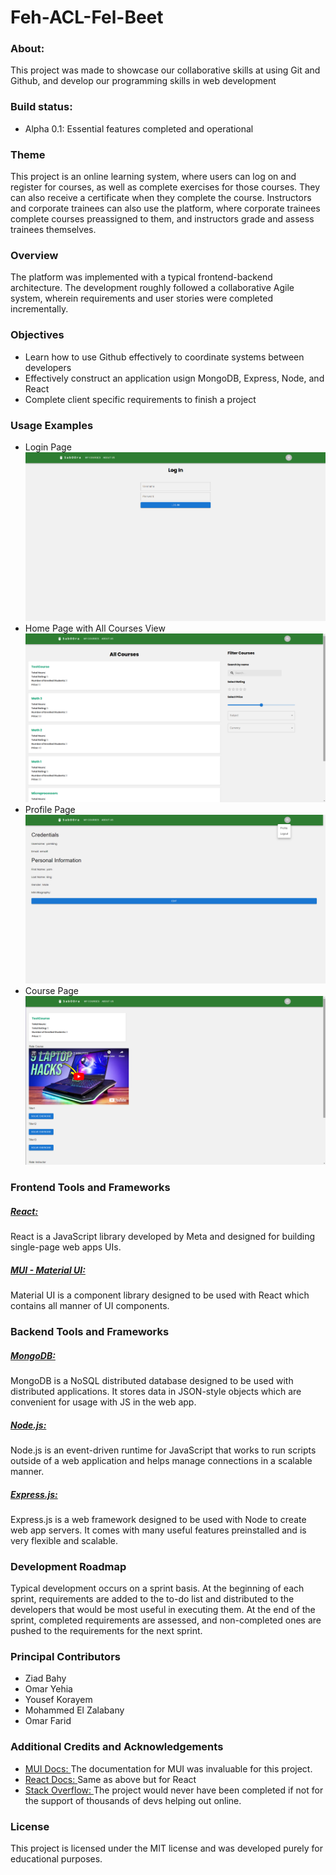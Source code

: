 # Feh-ACL-Fel-Beet

### About:
This project was made to showcase our collaborative skills at using Git and Github, and develop our programming skills in web development

### Build status:
- Alpha 0.1: Essential features completed and operational

### Theme
This project is an online learning system, where users can log on and register for courses, as well as complete exercises for those courses. They can also receive a certificate when they complete the course. Instructors and corporate trainees can also use the platform, where corporate trainees complete courses preassigned to them, and instructors grade and assess trainees themselves.

### Overview
The platform was implemented with a typical frontend-backend architecture. The development roughly followed a collaborative Agile system, wherein requirements and user stories were completed incrementally.

### Objectives
- Learn how to use Github effectively to coordinate systems between developers
- Effectively construct an application usign MongoDB, Express, Node, and React
- Complete client specific requirements to finish a project

### Usage Examples
- Login Page 
![Login Page](./usage%20images/Login.png)
- Home Page with All Courses View
 ![Home Page](./usage%20images/Home%20Page.png)
- Profile Page 
![Profile Page](./usage%20images/Profile%20View.png)
- Course Page
![Course Page](./usage%20images/Course.png)

### Frontend Tools and Frameworks
##### [React:](https://opensource.fb.com/projects/react/)
React is a JavaScript library developed by Meta and designed for building single-page web apps UIs.
##### [MUI - Material UI:](https://mui.com/)
Material UI is a component library designed to be used with React which contains all manner of UI components.

### Backend Tools and Frameworks
##### [MongoDB:](https://www.mongodb.com/home)
MongoDB is a NoSQL distributed database designed to be used with distributed applications. It stores data in JSON-style objects which are convenient for usage with JS in the web app.
##### [Node.js:](https://nodejs.org/en/about/)
Node.js is an event-driven runtime for JavaScript that works to run scripts outside of a web application and helps manage connections in a scalable manner.
##### [Express.js:](https://nodejs.org/en/about/)
Express.js is a web framework designed to be used with Node to create web app servers. It comes with many useful features preinstalled and is very flexible and scalable.

### Development Roadmap
Typical development occurs on a sprint basis. At the beginning of each sprint, requirements are added to the to-do list and distributed to the developers that would be most useful in executing them. At the end of the sprint, completed requirements are assessed, and non-completed ones are pushed to the requirements for the next sprint.

### Principal Contributors
- Ziad Bahy
- Omar Yehia
- Yousef Korayem
- Mohammed El Zalabany
- Omar Farid

### Additional Credits and Acknowledgements
- [MUI Docs: ](https://mui.com/material-ui/getting-started/overview/) The documentation for MUI was invaluable for this project.
- [React Docs: ](https://reactjs.org/docs/getting-started.html) Same as above but for React
- [Stack Overflow: ](https://stackoverflow.com/) The project would never have been completed if not for the support of thousands of devs helping out online.

### License
This project is licensed under the MIT license and was developed purely for educational purposes.